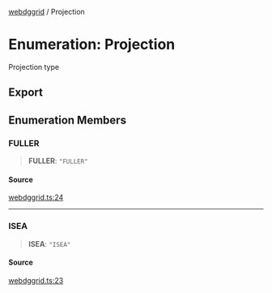 [webdggrid](../index.md) / Projection

# Enumeration: Projection

Projection type

## Export

## Enumeration Members

### FULLER

> **FULLER**: `"FULLER"`

#### Source

[webdggrid.ts:24](https://github.com/am2222/webDggrid/blob/15e49ef/src-ts/webdggrid.ts#L24)

***

### ISEA

> **ISEA**: `"ISEA"`

#### Source

[webdggrid.ts:23](https://github.com/am2222/webDggrid/blob/15e49ef/src-ts/webdggrid.ts#L23)
